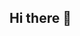 ## Hi there 👋  
<!-- ## *Matthew Stanford*
1. `My Code`
2. `More Code`
3. `Yet More Code`
---
1. First Item
2. Second Item
3. Third Item
4. More Items
[Google](https://www.google.co.uk)
-->
